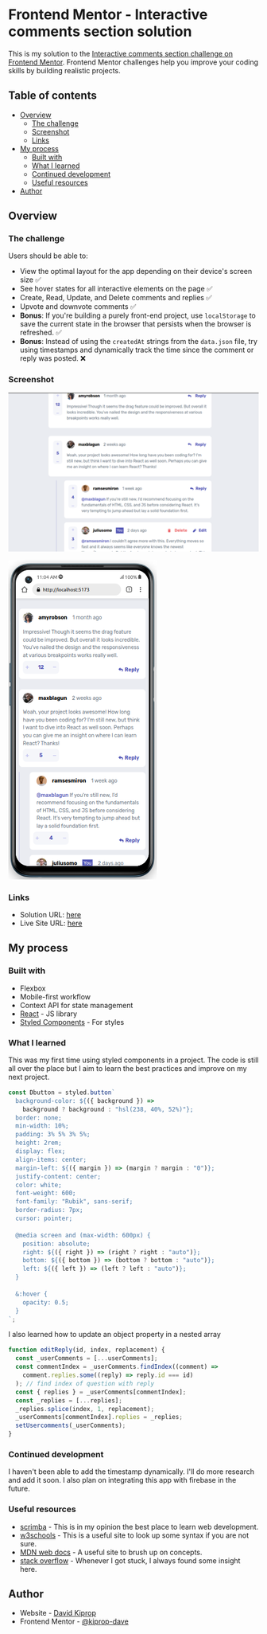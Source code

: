 # Frontend Mentor - Interactive comments section solution

This is my solution to the [Interactive comments section challenge on Frontend Mentor](https://www.frontendmentor.io/challenges/interactive-comments-section-iG1RugEG9). Frontend Mentor challenges help you improve your coding skills by building realistic projects.

## Table of contents

- [Overview](#overview)
  - [The challenge](#the-challenge)
  - [Screenshot](#screenshot)
  - [Links](#links)
- [My process](#my-process)
  - [Built with](#built-with)
  - [What I learned](#what-i-learned)
  - [Continued development](#continued-development)
  - [Useful resources](#useful-resources)
- [Author](#author)

## Overview

### The challenge

Users should be able to:

- View the optimal layout for the app depending on their device's screen size ✅
- See hover states for all interactive elements on the page ✅
- Create, Read, Update, and Delete comments and replies ✅
- Upvote and downvote comments ✅
- **Bonus**: If you're building a purely front-end project, use `localStorage` to save the current state in the browser that persists when the browser is refreshed. ✅
- **Bonus**: Instead of using the `createdAt` strings from the `data.json` file, try using timestamps and dynamically track the time since the comment or reply was posted.
  ❌

### Screenshot

![](./screenshots/desktop.png)

![](./screenshots//mobile.png)

### Links

- Solution URL: [here](https://www.frontendmentor.io/challenges/interactive-comments-section-iG1RugEG9/hub/mobile-first-interactive-comments-section-using-react-7dZcYWJlJJ)
- Live Site URL: [here](https://comments-rcspyhp4z-kiprop-dave.vercel.app/)

## My process

### Built with

- Flexbox
- Mobile-first workflow
- Context API for state management
- [React](https://reactjs.org/) - JS library
- [Styled Components](https://styled-components.com/) - For styles

### What I learned

This was my first time using styled components in a project. The code is still all over the place but I aim to learn the best practices and improve on my next project.

```js
const Dbutton = styled.button`
  background-color: ${({ background }) =>
    background ? background : "hsl(238, 40%, 52%)"};
  border: none;
  min-width: 10%;
  padding: 3% 5% 3% 5%;
  height: 2rem;
  display: flex;
  align-items: center;
  margin-left: ${({ margin }) => (margin ? margin : "0")};
  justify-content: center;
  color: white;
  font-weight: 600;
  font-family: "Rubik", sans-serif;
  border-radius: 7px;
  cursor: pointer;

  @media screen and (max-width: 600px) {
    position: absolute;
    right: ${({ right }) => (right ? right : "auto")};
    bottom: ${({ bottom }) => (bottom ? bottom : "auto")};
    left: ${({ left }) => (left ? left : "auto")};
  }

  &:hover {
    opacity: 0.5;
  }
`;
```

I also learned how to update an object property in a nested array

```js
function editReply(id, index, replacement) {
  const _userComments = [...userComments];
  const commentIndex = _userComments.findIndex((comment) =>
    comment.replies.some((reply) => reply.id === id)
  ); // find index of question with reply
  const { replies } = _userComments[commentIndex];
  const _replies = [...replies];
  _replies.splice(index, 1, replacement);
  _userComments[commentIndex].replies = _replies;
  setUsercomments(_userComments);
}
```

### Continued development

I haven't been able to add the timestamp dynamically. I'll do more research and add it soon. I also plan on integrating this app with firebase in the future.

### Useful resources

- [scrimba](https://www.scrimba.com) - This is in my opinion the best place to learn web development.
- [w3schools](https://www.w3schools.com/) - This is a useful site to look up some syntax if you are not sure.
- [MDN web docs](https://developer.mozilla.org/en-US/) - A useful site to brush up on concepts.
- [stack overflow](https://stackoverflow.com/) - Whenever I got stuck, I always found some insight here.

## Author

- Website - [David Kiprop](https://www.tanuikiprop.gq/)
- Frontend Mentor - [@kiprop-dave](https://www.frontendmentor.io/profile/kiprop-dave)
